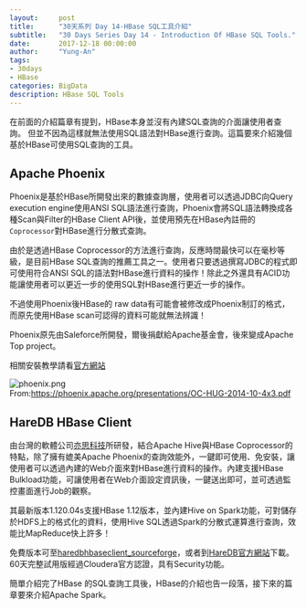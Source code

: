 ```yaml
---
layout:     post
title:      "30天系列 Day 14-HBase SQL工具介紹"
subtitle:   "30 Days Series Day 14 - Introduction Of HBase SQL Tools."
date:       2017-12-18 00:00:00
author:     "Yung-An"
tags:
- 30days
- HBase
categories: BigData
description: HBase SQL Tools
---
```


在前面的介紹篇章有提到，HBase本身並沒有內建SQL查詢的介面讓使用者查詢。
但並不因為這樣就無法使用SQL語法對HBase進行查詢。這篇要來介紹幾個基於HBase可使用SQL查詢的工具。

## Apache Phoenix

Phoenix是基於HBase所開發出來的數據查詢層，使用者可以透過JDBC向Query execution engine使用ANSI SQL語法進行查詢，Phoenix會將SQL語法轉換成各種Scan與Filter的HBase Client API後，並使用預先在HBase內註冊的`Coprocessor`對HBase進行分散式查詢。    

由於是透過HBase Coprocessor的方法進行查詢，反應時間最快可以在毫秒等級，是目前HBase SQL查詢的推薦工具之一。使用者只要透過撰寫JDBC的程式即可使用符合ANSI SQL的語法對HBase進行資料的操作！除此之外還具有ACID功能讓使用者可以更近一步的使用SQL對HBase進行更近一步的操作。

不過使用Phoenix後HBase的 raw data有可能會被修改成Phoenix制訂的格式，而原先使用HBase scan可認得的資料可能就無法辨識！

Phoenix原先由Saleforce所開發，爾後捐獻給Apache基金會，後來變成Apache Top project。

相關安裝教學請看[官方網站][phoenix_official]

![phoenix.png](../../../../img/30_days/phoenix.png)    
From:https://phoenix.apache.org/presentations/OC-HUG-2014-10-4x3.pdf

## HareDB HBase Client

由台灣的軟體公司[亦思科技][is_land]所研發，結合Apache Hive與HBase Coprocessor的特點，除了擁有媲美Apache Phoenix的查詢效能外，一鍵即可使用、免安裝，讓使用者可以透過內建的Web介面來對HBase進行資料的操作。內建支援HBase Bulkload功能，可讓使用者在Web介面設定資訊後，一鍵送出即可，並可透過監控畫面進行Job的觀察。

其最新版本1.120.04s支援HBase 1.12版本，並內建Hive on Spark功能，可對儲存於HDFS上的格式化的資料，使用Hive SQL透過Spark的分散式運算進行查詢，效能比MapReduce快上許多！

免費版本可至[haredbhbaseclient_sourceforge][haredbhbaseclient_official]，或者到[HareDB官方網站][haredbhbaseclient_official]下載。    
60天完整試用版經過Cloudera官方認證，具有Security功能。

[phoenix_official]: http://phoenix.apache.org/
[is_land]: https://www.is-land.com.tw
[haredbhbaseclient_sourceforge]: https://sourceforge.net/projects/haredbhbaseclie/files/
[haredbhbaseclient_official]: http://www.haredb.com/HareDB/src_ap/Download_HBaseClient.aspx?l=4

簡單介紹完了HBase 的SQL查詢工具後，HBase的介紹也告一段落，接下來的篇章要來介紹Apache Spark。
